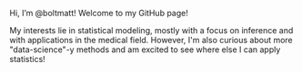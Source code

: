 Hi, I’m @boltmatt! Welcome to my GitHub page!

My interests lie in statistical modeling, mostly with a focus on inference and with
applications in the medical field. However, I'm also curious about more "data-science"-y methods
and am excited to see where else I can apply statistics!

<!---
boltmatt/boltmatt is a ✨ special ✨ repository because its `README.md` (this file) appears on your GitHub profile.
You can click the Preview link to take a look at your changes.
--->

